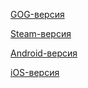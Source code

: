 [GOG-версия](https://www.gog.com/game/another_world_20th_anniversary_edition)

[Steam-версия](https://store.steampowered.com/app/233550/Another_World__20th_Anniversary_Edition/)

[Android-версия](https://play.google.com/store/apps/details?id=com.dotemu.anotherworld)

[iOS-версия](https://itunes.apple.com/ru/app/another-world-20th/id460076328)


